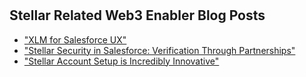 #


## Stellar Related Web3 Enabler Blog Posts

* ["XLM for Salesforce UX"](https://web3enabler.com/blog/xlm-for-salesforce-ux)
* ["Stellar Security in Salesforce:  Verification Through Partnerships"](https://web3enabler.com/blog/stellar-security-in-salesforce-verification-through-partnerships)
* ["Stellar Account Setup is Incredibly Innovative"](https://web3enabler.com/blog/introducing-stellars-innovative-account-setup)
